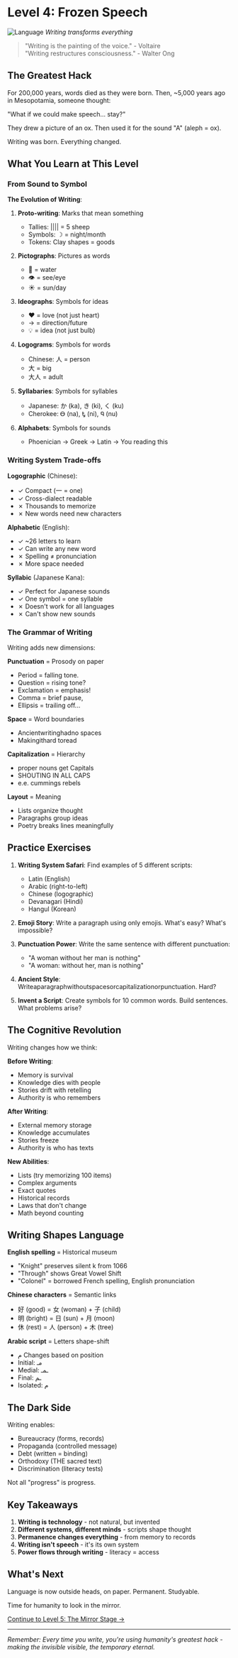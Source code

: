 # Level 4: Frozen Speech

![Language](../cover/language.png)
*Writing transforms everything*

> "Writing is the painting of the voice." - Voltaire  
> "Writing restructures consciousness." - Walter Ong

## The Greatest Hack

For 200,000 years, words died as they were born. Then, ~5,000 years ago in Mesopotamia, someone thought:

"What if we could make speech... stay?"

They drew a picture of an ox. Then used it for the sound "A" (aleph = ox). 

Writing was born. Everything changed.

## What You Learn at This Level

### From Sound to Symbol

**The Evolution of Writing**:

1. **Proto-writing**: Marks that mean something
   - Tallies: |||| = 5 sheep
   - Symbols: ☽ = night/month
   - Tokens: Clay shapes = goods

2. **Pictographs**: Pictures as words
   - 🌊 = water
   - 👁️ = see/eye
   - ☀️ = sun/day

3. **Ideographs**: Symbols for ideas
   - ♥ = love (not just heart)
   - → = direction/future
   - 💡 = idea (not just bulb)

4. **Logograms**: Symbols for words
   - Chinese: 人 = person
   - 大 = big
   - 大人 = adult

5. **Syllabaries**: Symbols for syllables
   - Japanese: か (ka), き (ki), く (ku)
   - Cherokee: Ꮎ (na), Ꮏ (ni), Ꮔ (nu)

6. **Alphabets**: Symbols for sounds
   - Phoenician → Greek → Latin → You reading this

### Writing System Trade-offs

**Logographic** (Chinese):
- ✓ Compact (一 = one)
- ✓ Cross-dialect readable
- ✗ Thousands to memorize
- ✗ New words need new characters

**Alphabetic** (English):
- ✓ ~26 letters to learn
- ✓ Can write any new word
- ✗ Spelling ≠ pronunciation
- ✗ More space needed

**Syllabic** (Japanese Kana):
- ✓ Perfect for Japanese sounds
- ✓ One symbol = one syllable
- ✗ Doesn't work for all languages
- ✗ Can't show new sounds

### The Grammar of Writing

Writing adds new dimensions:

**Punctuation** = Prosody on paper
- Period = falling tone.
- Question = rising tone?
- Exclamation = emphasis!
- Comma = brief pause,
- Ellipsis = trailing off...

**Space** = Word boundaries
- Ancientwritinghadno spaces
- Makingithard toread

**Capitalization** = Hierarchy
- proper nouns get Capitals
- SHOUTING IN ALL CAPS
- e.e. cummings rebels

**Layout** = Meaning
- Lists organize thought
- Paragraphs group ideas
- Poetry
  breaks
    lines
      meaningfully

## Practice Exercises

1. **Writing System Safari**: Find examples of 5 different scripts:
   - Latin (English)
   - Arabic (right-to-left)
   - Chinese (logographic)
   - Devanagari (Hindi)
   - Hangul (Korean)

2. **Emoji Story**: Write a paragraph using only emojis. What's easy? What's impossible?

3. **Punctuation Power**: Write the same sentence with different punctuation:
   - "A woman without her man is nothing"
   - "A woman: without her, man is nothing"

4. **Ancient Style**: Writeaparagraphwithoutspacesorcapitalizationorpunctuation. Hard?

5. **Invent a Script**: Create symbols for 10 common words. Build sentences. What problems arise?

## The Cognitive Revolution

Writing changes how we think:

**Before Writing**:
- Memory is survival
- Knowledge dies with people
- Stories drift with retelling
- Authority is who remembers

**After Writing**:
- External memory storage
- Knowledge accumulates
- Stories freeze
- Authority is who has texts

**New Abilities**:
- Lists (try memorizing 100 items)
- Complex arguments
- Exact quotes
- Historical records
- Laws that don't change
- Math beyond counting

## Writing Shapes Language

**English spelling** = Historical museum
- "Knight" preserves silent k from 1066
- "Through" shows Great Vowel Shift
- "Colonel" = borrowed French spelling, English pronunciation

**Chinese characters** = Semantic links
- 好 (good) = 女 (woman) + 子 (child)
- 明 (bright) = 日 (sun) + 月 (moon)
- 休 (rest) = 人 (person) + 木 (tree)

**Arabic script** = Letters shape-shift
- م Changes based on position
- Initial: مـ
- Medial: ـمـ
- Final: ـم
- Isolated: م

## The Dark Side

Writing enables:
- Bureaucracy (forms, records)
- Propaganda (controlled message)
- Debt (written = binding)
- Orthodoxy (THE sacred text)
- Discrimination (literacy tests)

Not all "progress" is progress.

## Key Takeaways

1. **Writing is technology** - not natural, but invented
2. **Different systems, different minds** - scripts shape thought
3. **Permanence changes everything** - from memory to records
4. **Writing isn't speech** - it's its own system
5. **Power flows through writing** - literacy = access

## What's Next

Language is now outside heads, on paper. Permanent. Studyable.

Time for humanity to look in the mirror.

[Continue to Level 5: The Mirror Stage →](L5_Mirror_Stage.md)

---

*Remember: Every time you write, you're using humanity's greatest hack - making the invisible visible, the temporary eternal.*